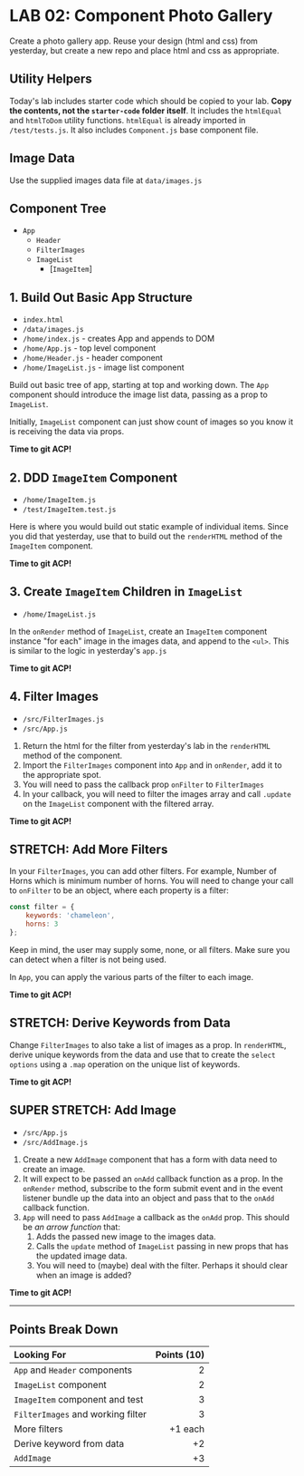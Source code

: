 LAB 02: Component Photo Gallery
===

Create a photo gallery app. Reuse your design (html and css) from yesterday, but create a new repo and place html and css as appropriate.

## Utility Helpers

Today's lab includes starter code which should be copied to your lab. **Copy the contents, not the `starter-code` folder itself**. It includes the `htmlEqual` and `htmlToDom` utility functions. `htmlEqual` is already imported in `/test/tests.js`. It also includes `Component.js` base component file.

## Image Data

Use the supplied images data file at `data/images.js`

## Component Tree

- `App`
    - `Header`
    - `FilterImages`
    - `ImageList`
        - [`ImageItem`]

## 1. Build Out Basic App Structure

- `index.html`
- `/data/images.js`
- `/home/index.js` - creates App and appends to DOM
- `/home/App.js` - top level component
- `/home/Header.js` - header component
- `/home/ImageList.js` - image list component

Build out basic tree of app, starting at top and working down. The `App` component should introduce the image list data, passing as a prop to `ImageList`. 

Initially, `ImageList` component can just show count of images so you know it is receiving the data via props.

**Time to git ACP!**

## 2. DDD `ImageItem` Component

- `/home/ImageItem.js`
- `/test/ImageItem.test.js`

Here is where you would build out static example of individual items. Since you did that yesterday, use that to build out the `renderHTML` method of the `ImageItem` component.

**Time to git ACP!**

## 3. Create `ImageItem` Children in `ImageList`

- `/home/ImageList.js`

In the `onRender` method of `ImageList`, create an `ImageItem` component instance "for each" image in the images data, and append to the `<ul>`. This is similar to the logic in yesterday's `app.js`

**Time to git ACP!**

## 4. Filter Images

- `/src/FilterImages.js`
- `/src/App.js`

1. Return the html for the filter from yesterday's lab in the `renderHTML` method of the component.
1. Import the  `FilterImages` component into `App` and in `onRender`, add it to the appropriate spot.
1. You will need to pass the callback prop `onFilter` to `FilterImages`
1. In your callback, you will need to filter the images array and call `.update` on the `ImageList` component with the filtered array.

**Time to git ACP!**

## STRETCH: Add More Filters

In your `FilterImages`, you can add other filters. For example, Number of Horns which is minimum number of horns. You will need to change your call to `onFilter` to be an object, where each property is a filter:

```js
const filter = {
    keywords: 'chameleon',
    horns: 3
};
```

Keep in mind, the user may supply some, none, or all filters. Make sure you can detect when a filter is not being used.

In `App`, you can apply the various parts of the filter to each image.

**Time to git ACP!**

## STRETCH: Derive Keywords from Data

Change `FilterImages` to also take a list of images as a prop. In `renderHTML`, derive unique keywords from the data and use that to create the `select` `options` using a `.map` operation on the unique list of keywords.

**Time to git ACP!**

## SUPER STRETCH: Add Image

- `/src/App.js`
- `/src/AddImage.js`

1. Create a new `AddImage` component that has a form with data need to create an image.
1. It will expect to be passed an `onAdd` callback function as a prop. In the `onRender` method, subscribe to the form submit event and in the event listener bundle up the data into an object and pass that to the `onAdd` callback function.
1. `App` will need to pass `AddImage` a callback as the `onAdd` prop. This should be _an arrow function_ that:
    1. Adds the passed new image to the images data.
    1. Calls the `update` method of `ImageList` passing in new props that has the updated
    image data.
    1. You will need to (maybe) deal with the filter. Perhaps it should clear when an image is added?

**Time to git ACP!**

---

## Points Break Down

Looking For | Points (10)
:--|--:
`App` and `Header` components | 2
`ImageList` component | 2
`ImageItem` component and test | 3
`FilterImages` and working filter | 3
More filters | +1 each
Derive keyword from data | +2
`AddImage` | +3